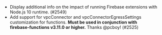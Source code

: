 - Display additional info on the impact of running Firebase extensions with Node.js 10 runtime. (#2549)
- Add support for vpcConnector and vpcConnectorEgressSettings customization for functions. **Must be used in conjunction with firebase-functions v3.11.0 or higher.** Thanks @pcboy! (#2525)
